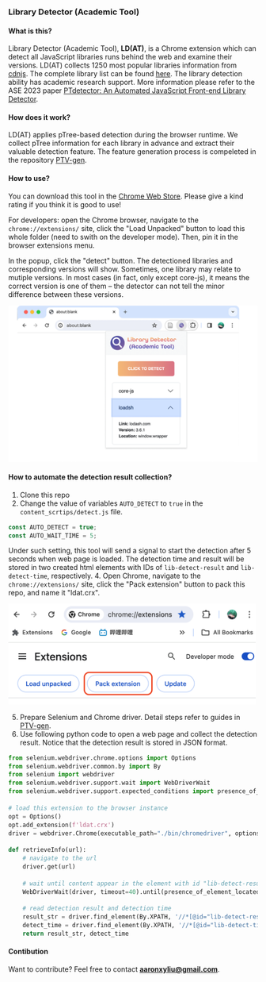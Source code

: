 ### Library Detector (Academic Tool)



#### What is this?

Library Detector (Academic Tool), **LD(AT)**, is a Chrome extension which can detect all JavaScript libraries runs behind the web and examine their versions. LD(AT) collects 1250 most popular libraries information from [cdnjs](https://cdnjs.com/). The complete library list can be found [here](https://github.com/aaronxyliu/PTV/blob/main/LIBLIST.md). The library detection ability has academic research support. More information please refer to the ASE 2023 paper [PTdetector: An Automated JavaScript Front-end Library Detector](https://www.researchgate.net/publication/373638073_PTDETECTOR_An_Automated_JavaScript_Front-end_Library_Detector).

#### How does it work?

LD(AT) applies pTree-based detection during the browser runtime. We collect pTree information for each library in advance and extract their valuable detection feature. The feature generation process is compeleted in the repository [PTV-gen](https://github.com/aaronxyliu/Anonymous).

#### How to use?

You can download this tool in the [Chrome Web Store](https://chromewebstore.google.com/detail/library-detector-academic/liedgiagjapaehficeimmjcemnknmdfp). Please give a kind rating if you think it is good to use!

For developers: open the Chrome browser, navigate to the `chrome://extensions/` site, click the "Load Unpacked" button to load this whole folder (need to swith on the developer mode). Then, pin it in the browser extensions menu.

In the popup, click the "detect" button. The detectioned libraries and corresponding versions will show. Sometimes, one library may relate to mutiple versions. In most cases (in fact, only except core-js), it means the correct version is one of them – the detector can not tell the minor difference between these versions.

![example](img/example.png)

#### How to automate the detection result collection?
1. Clone this repo
2. Change the value of variables `AUTO_DETECT` to `true` in the `content_scrtips/detect.js` file.
``` javascript
const AUTO_DETECT = true;
const AUTO_WAIT_TIME = 5;
```
Under such setting, this tool will send a signal to start the detection after 5 seconds when web page is loaded. The detection time and result will be stored in two created html elements with IDs of `lib-detect-result` and `lib-detect-time`, respectively.
4. Open Chrome, navigate to the `chrome://extensions/` site, click the "Pack extension" button to pack this repo, and name it "ldat.crx".

[<img src="img/pack.png" width="500"/>](img/pack.png)
<!-- ![example](img/pack.png) -->

5. Prepare Selenium and Chrome driver. Detail steps refer to guides in [PTV-gen](https://github.com/aaronxyliu/Anonymous).
6. Use following python code to open a web page and collect the detection result. Notice that the detection result is stored in JSON format.

``` python
from selenium.webdriver.chrome.options import Options
from selenium.webdriver.common.by import By
from selenium import webdriver
from selenium.webdriver.support.wait import WebDriverWait
from selenium.webdriver.support.expected_conditions import presence_of_element_located

# load this extension to the browser instance
opt = Options()
opt.add_extension(f'ldat.crx')
driver = webdriver.Chrome(executable_path="./bin/chromedriver", options=opt)

def retrieveInfo(url):
    # navigate to the url
    driver.get(url)    

    # wait until content appear in the element with id "lib-detect-result"
    WebDriverWait(driver, timeout=40).until(presence_of_element_located((By.XPATH, '//meta[@id="lib-detect-result" and @content]')))
    
    # read detection result and detection time
    result_str = driver.find_element(By.XPATH, '//*[@id="lib-detect-result"]').get_attribute("content")
    detect_time = driver.find_element(By.XPATH, '//*[@id="lib-detect-time"]').get_attribute("content")
    return result_str, detect_time
```

#### Contibution

Want to contribute? Feel free to contact **aaronxyliu@gmail.com**.



